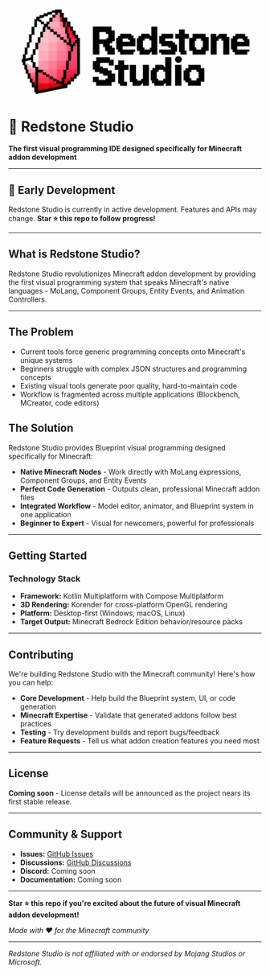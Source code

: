  ![Logo](./PublicMediaAssets/logo.jpeg)

# 🔴 Redstone Studio

**The first visual programming IDE designed specifically for Minecraft addon development**

---

## 🚧 Early Development

Redstone Studio is currently in active development. Features and APIs may change. **Star ⭐ this repo to follow progress!**

---

## What is Redstone Studio?

Redstone Studio revolutionizes Minecraft addon development by providing the first visual programming system that speaks Minecraft's native languages - MoLang, Component Groups, Entity Events, and Animation Controllers.

---

## The Problem

- Current tools force generic programming concepts onto Minecraft's unique systems
- Beginners struggle with complex JSON structures and programming concepts  
- Existing visual tools generate poor quality, hard-to-maintain code
- Workflow is fragmented across multiple applications (Blockbench, MCreator, code editors)

## The Solution

Redstone Studio provides Blueprint visual programming designed specifically for Minecraft:

- **Native Minecraft Nodes** - Work directly with MoLang expressions, Component Groups, and Entity Events
- **Perfect Code Generation** - Outputs clean, professional Minecraft addon files
- **Integrated Workflow** - Model editor, animator, and Blueprint system in one application
- **Beginner to Expert** - Visual for newcomers, powerful for professionals

---

## Getting Started

### Technology Stack

- **Framework:** Kotlin Multiplatform with Compose Multiplatform
- **3D Rendering:** Korender for cross-platform OpenGL rendering
- **Platform:** Desktop-first (Windows, macOS, Linux)
- **Target Output:** Minecraft Bedrock Edition behavior/resource packs

---

## Contributing

We're building Redstone Studio with the Minecraft community! Here's how you can help:

- **Core Development** - Help build the Blueprint system, UI, or code generation
- **Minecraft Expertise** - Validate that generated addons follow best practices
- **Testing** - Try development builds and report bugs/feedback
- **Feature Requests** - Tell us what addon creation features you need most

---

## License

**Coming soon** - License details will be announced as the project nears its first stable release.  

---

## Community & Support

- **Issues:** [GitHub Issues](https://github.com/TAbhishekkumar6/redstone-studio/issues)
- **Discussions:** [GitHub Discussions](https://github.com/TAbhishekkumar6/redstone-studio/discussions)
- **Discord:** Coming soon
- **Documentation:** Coming soon

---

**Star ⭐ this repo if you're excited about the future of visual Minecraft addon development!**

*Made with ❤️ for the Minecraft community*

---

*Redstone Studio is not affiliated with or endorsed by Mojang Studios or Microsoft.*
